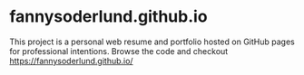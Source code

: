 # fannysoderlund.github.io

This project is a personal web resume and portfolio hosted on GitHub pages for professional intentions. 
Browse the code and checkout https://fannysoderlund.github.io/

